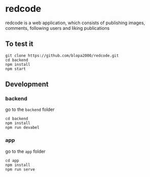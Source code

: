 # redcode
redcode is a web application, which consists of publishing images, comments, following users and liking publications
## To test it
```
git clone https://github.com/blopa2000/redcode.git
cd backend
npm install
npm start
```

## Development
### backend
go to the `backend` folder 
```
cd backend
npm install
npm run devabel
```
### app
go to the `app` folder
```
cd app
npm install
npm run serve
```
